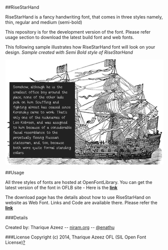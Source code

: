 ##RiseStarHand

RiseStarHand is a fancy handwriting font, that comes in three styles namely, thin, regular and medium (semi-bold)

This repository is for the development version of the font. Please refer usage section to download the latest build font and web fonts.

This following sample illustrates how RiseStarHand font will look on your design. *Sample created with Semi Bold style of RiseStarHand*

![alt text](screenshot.png "Screenshot with RiseStarHand")

##Usage

All three styles of fonts are hosted at OpenFontLibrary. You can get the latest version of the font in OFLB site - Here is the [**link**](http://openfontlibrary.org/en/font/risestarhand)

The download page has the details about how to use RiseStarHand on website as Web Font. Links and Code are available there. Please refer the [**link**](http://openfontlibrary.org/en/font/risestarhand)

###Details

Created by: Tharique Azeez -- [niram.org](http://niram.org) -- [@enathu](http://twitter.com/enathu)

###License
Copyright (c) 2014, Tharique Azeez
OFL (SIL Open Font License)[?](http://scripts.sil.org/OFL)
